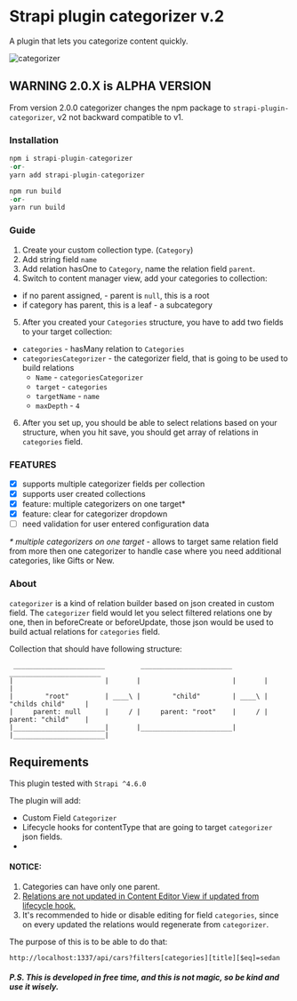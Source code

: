 # Strapi plugin categorizer v.2

A plugin that lets you categorize content quickly.

![categorizer](https://user-images.githubusercontent.com/1254168/215042671-6a87ac80-7f52-41a0-8aeb-3312b644a096.gif)

## WARNING 2.0.X is ALPHA VERSION

From version 2.0.0 categorizer changes the npm package to `strapi-plugin-categorizer`, v2 not backward compatible to v1.

### Installation

```py
npm i strapi-plugin-categorizer
-or-
yarn add strapi-plugin-categorizer
```

```py
npm run build
-or-
yarn run build
```

### Guide

1. Create your custom collection type. (`Category`)
2. Add string field `name`
3. Add relation hasOne to `Category`, name the relation field `parent`.
4. Switch to content manager view, add your categories to collection:

- if no parent assigned, - parent is `null`, this is a root
- if category has parent, this is a leaf - a subcategory

5. After you created your `Categories` structure, you have to add two fields to your target collection:

- `categories` - hasMany relation to `Categories`
- `categoriesCategorizer` - the categorizer field, that is going to be used to build relations
  - `Name` - `categoriesCategorizer`
  - `target` - `categories`
  - `targetName` - `name`
  - `maxDepth` - `4`

6. After you set up, you should be able to select relations based on your structure, when you hit save, you should get array of relations in `categories` field.

### FEATURES

- [x] supports multiple categorizer fields per collection
- [x] supports user created collections
- [x] feature: multiple categorizers on one target*
- [x] feature: clear for categorizer dropdown
- [ ] need validation for user entered configuration data

_* multiple categorizers on one target_ - allows to target same relation field from more then one categorizer to handle case where you need additional categories, like Gifts or New.

### About

`categorizer` is a kind of relation builder based on json created in custom field.
The `categorizer` field would let you select filtered relations one by one, then in beforeCreate or beforeUpdate, those json would be used to build actual relations for `categories` field.

Collection that should have following structure:
```
 _______________________         _______________________         _______________________
|                       |       |                       |       |                       |
|        "root"         | ____\ |        "child"        | ____\ |    "childs child"     |
|     parent: null      |     / |     parent: "root"    |     / |    parent: "child"    |
|_______________________|       |_______________________|       |_______________________|

```

## Requirements

This plugin tested with `Strapi ^4.6.0`

The plugin will add:

- Custom Field `Categorizer`
- Lifecycle hooks for contentType that are going to target `categorizer` json fields.
-

#### NOTICE:

1. Categories can have only one parent.
2. [Relations are not updated in Content Editor View if updated from lifecycle hook.](https://github.com/strapi/strapi/issues/15571)
3. It's recommended to hide or disable editing for field `categories`, since on every updated the relations would regenerate from `categorizer`.

The purpose of this is to be able to do that:

```
http://localhost:1337/api/cars?filters[categories][title][$eq]=sedan
```

##### P.S. This is developed in free time, and this is not magic, so be kind and use it wisely.
